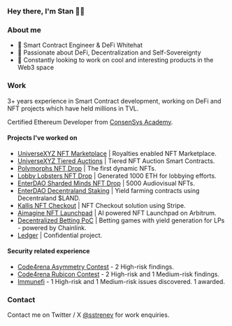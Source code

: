 ### Hey there, I'm Stan 👋🏻

### About me
- 🔐 Smart Contract Engineer & DeFi Whitehat
- 🎯 Passionate about DeFi, Decentralization and Self-Sovereignty
- 🚀 Constantly looking to work on cool and interesting products in the Web3 space

### Work

3+ years experience in Smart Contract development, working on DeFi and NFT projects which have held millions in TVL.

Certified Ethereum Developer from [ConsenSys Academy](https://courses.consensys.net/certificates/gcbxa9oehw).

#### Projects I've worked on

- [UniverseXYZ NFT Marketplace](https://github.com/UniverseXYZ/Universe-Marketplace) | Royalties enabled NFT Marketplace.
- [UniverseXYZ Tiered Auctions](https://github.com/UniverseXYZ/AuctionContracts) | Tiered NFT Auction Smart Contracts.
- [Polymorphs NFT Drop](https://opensea.io/collection/polymorphs) | The first dynamic NFTs.
- [Lobby Lobsters NFT Drop](https://opensea.io/collection/lobby-lobsters) | Generated 1000 ETH for lobbying efforts.
- [EnterDAO Sharded Minds NFT Drop](https://opensea.io/collection/sharded-minds) | 5000 Audiovisual NFTs.
- [EnterDAO Decentraland Staking](https://etherscan.io/address/0x36e59268239022702d88716f25fb462fa588ea4d) | Yield farming contracts using Decentraland $LAND.
- [Kallis NFT Checkout](https://usekallis.com) | NFT Checkout solution using Stripe.
- [Aimagine NFT Launchpad](https://aimagine.wtf) | AI powered NFT Launchpad on Arbitrum.
- [Decentralized Betting PoC](https://github.com/strenev/decentralized-betting-chainlink) | Betting games with yield generation for LPs - powered by Chainlink.
- [Ledger](https://github.com/LedgerHQ) | Confidential project.

#### Security related experience

- [Code4rena Asymmetry Contest](https://code4rena.com/@0xfusion) - 2 High-risk findings.
- [Code4rena Rubicon Contest](https://code4rena.com/@0xfusion) - 2 High-risk and 1 Medium-risk findings.
- [Immunefi](https://immunefi.com/) - 1 High-risk and 1 Medium-risk issues discovered. 1 awarded.

### Contact
Contact me on Twitter / X [@sstrenev](https://twitter.com/sstrenev) for work enquiries.
